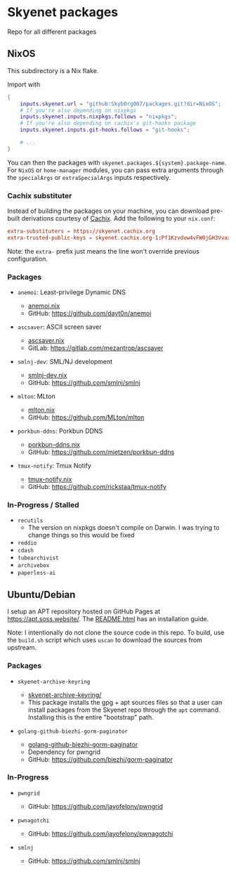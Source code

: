 # Skyenet packages
Repo for all different packages

## NixOS

This subdirectory is a Nix flake.

Import with

```nix
{
    inputs.skyenet.url = "github:Skyb0rg007/packages.git?dir=NixOS";
    # If you're also depending on nixpkgs
    inputs.skyenet.inputs.nixpkgs.follows = "nixpkgs";
    # If you're also depending on cachix's git-hooks package
    inputs.skyenet.inputs.git-hooks.follows = "git-hooks";

    # ...
}
```

You can then the packages with `skyenet.packages.${system}.package-name`.
For `NixOS` or `home-manager` modules, you can pass extra arguments through
the `specialArgs` or `extraSpecialArgs` inputs respectively.

### Cachix substituter

Instead of building the packages on your machine, you can download
pre-built derivations courtesy of [Cachix](https://cachix.org).
Add the following to your `nix.conf`:

```conf
extra-substituters = https://skyenet.cachix.org
extra-trusted-public-keys = skyenet.cachix.org-1:Pf1Kzvduw4vFW0jGH3Vvaxkv8RYk2EK5LyPzhpYBI5s=
```

Note: the `extra-` prefix just means the line won't override previous configuration.

### Packages

- `anemoi`: Least-privilege Dynamic DNS
  - [anemoi.nix](./NixOS/pkgs/anemoi.nix)
  - GitHub: https://github.com/dayt0n/anemoi

- `ascsaver`: ASCII screen saver
  - [ascsaver.nix](./NixOS/pkgs/ascsaver.nix)
  - GitLab: https://gitlab.com/mezantrop/ascsaver

- `smlnj-dev`: SML/NJ development
  - [smlnj-dev.nix](./NixOS/pkgs/smlnj-dev.nix)
  - GitHub: https://github.com/smlnj/smlnj

- `mlton`: MLton
  - [mlton.nix](./NixOS/pkgs/mlton.nix)
  - GitHub: https://github.com/MLton/mlton

- `porkbun-ddns`: Porkbun DDNS
  - [porkbun-ddns.nix](./NixOS/pkgs/porkbun-ddns.nix)
  - GitHub: https://github.com/mietzen/porkbun-ddns

- `tmux-notify`: Tmux Notify
  - [tmux-notify.nix](./NixOS/pkgs/tmux-notify.nix)
  - GitHub: https://github.com/rickstaa/tmux-notify

### In-Progress / Stalled

- `recutils`
  - The version on nixpkgs doesn't compile on Darwin.
    I was trying to change things so this would be fixed
- `reddio`
- `cdash`
- `tubearchivist`
- `archivebox`
- `paperless-ai`

## Ubuntu/Debian

I setup an APT repository hosted on GitHub Pages at https://apt.soss.website/.
The [README.html](https://apt.soss.website/README.html) has an installation
guide.

Note: I intentionally do not clone the source code in this repo.
To build, use the `build.sh` script which uses `uscan` to download the
sources from upstream.

### Packages

- `skyenet-archive-keyring`
  - [skyenet-archive-keyring/](./Debian/pkgs/skyenet-archive-keyring)
  - This package installs the gpg + apt sources files so that a user can
    install packages from the Skyenet repo through the `apt` command.
    Installing this is the entire "bootstrap" path.

- `golang-github-biezhi-gorm-paginator`
  - [golang-github-biezhi-gorm-paginator](./Debian/pkgs/golang-github-biezhi-gorm-paginator)
  - Dependency for pwngrid
  - GitHub: https://github.com/biezhi/gorm-paginator

### In-Progress

- `pwngrid`
  - GitHub: https://github.com/jayofelony/pwngrid

- `pwnagotchi`
  - GitHub: https://github.com/jayofelony/pwnagotchi

- `smlnj`
  - GitHub: https://github.com/smlnj/smlnj
